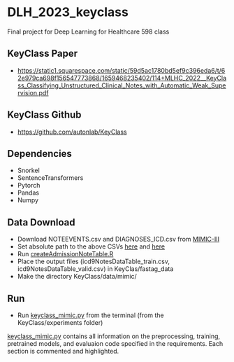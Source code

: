 # DLH_2023_keyclass
Final project for Deep Learning for Healthcare 598 class
## KeyClass Paper
* https://static1.squarespace.com/static/59d5ac1780bd5ef9c396eda6/t/62e979ca698f156547773868/1659468235402/114+MLHC_2022__KeyClass_Classifying_Unstructured_Clinical_Notes_with_Automatic_Weak_Supervision.pdf

## KeyClass Github
* https://github.com/autonlab/KeyClass

## Dependencies
* Snorkel
* SentenceTransformers
* Pytorch
* Pandas
* Numpy

## Data Download
- Download NOTEEVENTS.csv and DIAGNOSES_ICD.csv from [MIMIC-III](https://physionet.org/content/mimiciii/1.4/)
- Set absolute path to the above CSVs [here](https://github.com/jcahn2/DLH_2023_keyclass/blob/35eb003ffff1b98158a20d422bf20f11f8c41750/KeyClass/createAdmissionNoteTable.R#L25) and [here](https://github.com/jcahn2/DLH_2023_keyclass/blob/35eb003ffff1b98158a20d422bf20f11f8c41750/KeyClass/createAdmissionNoteTable.R#L30)
- Run [createAdmissionNoteTable.R](https://github.com/jcahn2/DLH_2023_keyclass/blob/main/KeyClass/createAdmissionNoteTable.R)
- Place the output files (icd9NotesDataTable_train.csv, icd9NotesDataTable_valid.csv) in KeyClas/fastag_data
- Make the directory KeyClass/data/mimic/

## Run 
* Run [keyclass_mimic.py](https://github.com/jcahn2/DLH_2023_keyclass/blob/main/KeyClass/experiments/keyclass_mimic.py) from the terminal (from the KeyClass/experiments folder)

[keyclass_mimic.py](https://github.com/jcahn2/DLH_2023_keyclass/blob/main/KeyClass/experiments/keyclass_mimic.py) contains all information on the preprocessing, training, pretrained models, and evaluaion code specified in the requirements. Each section is commented and highlighted.
